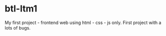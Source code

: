 # btl-ltm1
My first project - frontend web using html - css - js only.
 First project with a lots of bugs.
